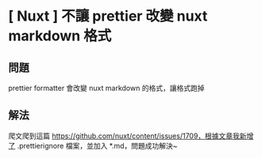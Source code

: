 # [ Nuxt ] 不讓 prettier 改變 nuxt markdown 格式
## 問題
prettier formatter 會改變 nuxt markdown 的格式，讓格式跑掉

## 解法
爬文爬到這篇 https://github.com/nuxt/content/issues/1709，根據文章我新增了 .prettierignore 檔案，並加入 *.md，問題成功解決~